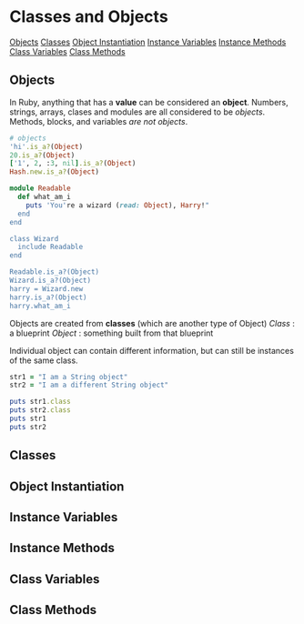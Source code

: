 # Classes and Objects #

[Objects](#objects)
[Classes](#classes)
[Object Instantiation](#initializing-a-new-object)
[Instance Variables](#instance-variables)
[Instance Methods](#instance-methods)
[Class Variables](#class-variables)
[Class Methods](#class-methods)

## Objects ##

In Ruby, anything that has a **value** can be considered an **object**. Numbers, strings, arrays, clases and modules are all considered to be *objects*. Methods, blocks, and variables *are not objects*.

```ruby
# objects
'hi'.is_a?(Object)
20.is_a?(Object)
['1', 2, :3, nil].is_a?(Object)
Hash.new.is_a?(Object)

module Readable
  def what_am_i
    puts 'You're a wizard (read: Object), Harry!"
  end
end

class Wizard
  include Readable
end

Readable.is_a?(Object)
Wizard.is_a?(Object)
harry = Wizard.new
harry.is_a?(Object)
harry.what_am_i
```

Objects are created from **classes** (which are another type of Object)
*Class*
: a blueprint
*Object*
: something built from that blueprint

Individual object can contain different information, but can still be instances of the same class.

```ruby
str1 = "I am a String object"
str2 = "I am a different String object"

puts str1.class
puts str2.class
puts str1
puts str2
```

## Classes ##

## Object Instantiation ##

## Instance Variables ##

## Instance Methods ##

## Class Variables ##

## Class Methods ##
